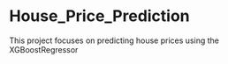 # House_Price_Prediction
This project focuses on predicting house prices using the XGBoostRegressor
